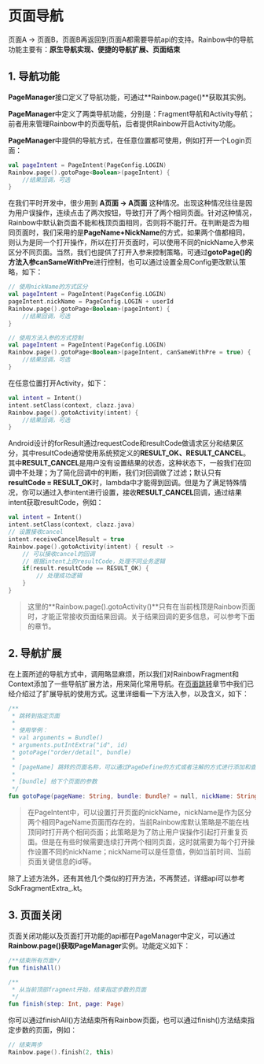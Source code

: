 # 页面导航
页面A -> 页面B，页面B再返回到页面A都需要导航api的支持。Rainbow中的导航功能主要有：**原生导航实现、便捷的导航扩展、页面结束**

## 1. 导航功能
**PageManager**接口定义了导航功能，可通过**Rainbow.page()**获取其实例。

**PageManager**中定义了两类导航功能，分别是：Fragment导航和Activity导航；前者用来管理Rainbow中的页面导航，后者提供Rainbow开启Activity功能。

**PageManager**中提供的导航方式，在任意位置都可使用，例如打开一个Login页面：
``` kotlin
val pageIntent = PageIntent(PageConfig.LOGIN)
Rainbow.page().gotoPage<Boolean>(pageIntent) {
    //结果回调，可选
}
```
在我们平时开发中，很少用到 **A页面 -> A页面** 这种情况。出现这种情况往往是因为用户误操作，连续点击了两次按钮，导致打开了两个相同页面。针对这种情况，Rainbow中默认新页面不能和栈顶页面相同，否则将不能打开。在判断是否为相同页面时，我们采用的是**PageName+NickName**的方式，如果两个值都相同，则认为是同一个打开操作，所以在打开页面时，可以使用不同的nickName入参来区分不同页面。当然，我们也提供了打开入参来控制策略，可通过**gotoPage()**的方法入参**canSameWithPre**进行控制，也可以通过设置全局Config更改默认策略，如下：
``` kotlin
// 使用nickName的方式区分
val pageIntent = PageIntent(PageConfig.LOGIN)
pageIntent.nickName = PageConfig.LOGIN + userId
Rainbow.page().gotoPage<Boolean>(pageIntent) {
    //结果回调，可选
}

// 使用方法入参的方式控制
val pageIntent = PageIntent(PageConfig.LOGIN)
Rainbow.page().gotoPage<Boolean>(pageIntent, canSameWithPre = true) {
    //结果回调，可选
}
```

在任意位置打开Activity，如下：
``` kotlin
val intent = Intent()
intent.setClass(context, clazz.java)
Rainbow.page().gotoActivity(intent) { 
    //结果回调，可选
}
```
Android设计的forResult通过requestCode和resultCode做请求区分和结果区分，其中resultCode通常使用系统预定义的**RESULT_OK、RESULT_CANCEL**。其中**RESULT_CANCEL**是用户没有设置结果的状态，这种状态下，一般我们在回调中不处理；为了简化回调中的判断，我们对回调做了过滤；默认只有**resultCode = RESULT_OK**时，lambda中才能得到回调。但是为了满足特殊情况，你可以通过入参intent进行设置，接收**RESULT_CANCEL**回调，通过结果intent获取resultCode，例如：
``` kotlin
val intent = Intent()
intent.setClass(context, clazz.java)
// 设置接收cancel
intent.receiveCancelResult = true
Rainbow.page().gotoActivity(intent) { result ->
    // 可以接收cancel的回调
    // 根据intent上的resultCode，处理不同业务逻辑
    if(result.resultCode == RESULT_OK) {
        // 处理成功逻辑
    }
}
```
> 这里的**Rainbow.page().gotoActivity()**只有在当前栈顶是Rainbow页面时，才能正常接收页面结果回调。关于结果回调的更多信息，可以参考下面的章节。

## 2. 导航扩展
在上面所述的导航方式中，调用略显麻烦，所以我们对RainbowFragment和Context添加了一些导航扩展方法，用来简化常用导航。在[页面跳转](README.md#23-页面跳转)章节中我们已经介绍过了扩展导航的使用方式。这里详细看一下方法入参，以及含义，如下：
``` kotlin
/**
 * 跳转到指定页面
 *
 * 使用举例：
 * val arguments = Bundle()
 * arguments.putIntExtra("id", id)
 * gotoPage("order/detail", bundle)
 *
 * [pageName] 跳转的页面名称，可以通过PageDefine的方式或者注解的方式进行添加和查询
 *
 * [bundle] 给下个页面的参数
 */
fun gotoPage(pageName: String, bundle: Bundle? = null, nickName: String? = null)
```
> 在PageIntent中，可以设置打开页面的nickName，nickName是作为区分两个相同PageName页面而存在的，当前Rainbow库默认策略是不能在栈顶同时打开两个相同页面；此策略是为了防止用户误操作引起打开重复页面。但是在有些时候需要连续打开两个相同页面，这时就需要为每个打开操作设置不同的nickName；nickName可以是任意值，例如当前时间、当前页面关键信息的id等。

除了上述方法外，还有其他几个类似的打开方法，不再赘述，详细api可以参考SdkFragmentExtra_.kt。

## 3. 页面关闭
页面关闭功能以及页面打开功能的api都在PageManager中定义，可以通过**Rainbow.page()**获取**PageManager**实例。功能定义如下：
``` kotlin
/**结束所有页面*/
fun finishAll()

/**
 * 从当前顶部fragment开始，结束指定步数的页面
 */
fun finish(step: Int, page: Page)
```
你可以通过finishAll()方法结束所有Rainbow页面，也可以通过finish()方法结束指定步数的页面，例如：
``` kotlin
// 结束两步
Rainbow.page().finish(2, this)
```